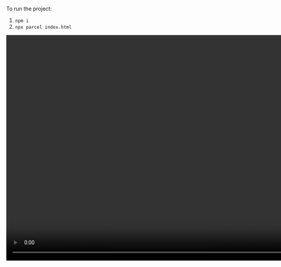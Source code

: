 To run the project: 

1. `npm i`
2. `npx parcel index.html`

<video src="webgl-experiments_7-10-2021_03.mp4" width="1200px">
